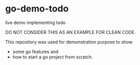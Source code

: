 # go-demo-todo

live demo implementing todo

DO NOT CONSIDER THIS AS AN EXAMPLE FOR CLEAN CODE.  

This repository was used for demonstration purpose to show 
* some go features and 
* how to start a go project from scratch.
